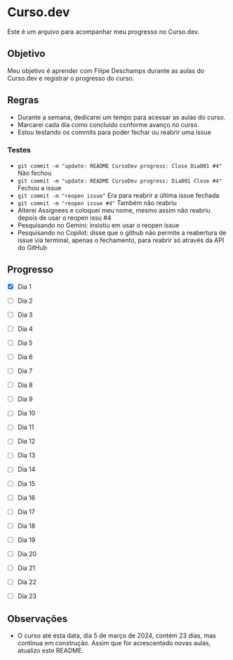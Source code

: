 # Curso.dev

Este é um arquivo para acompanhar meu progresso no Curso.dev.

## Objetivo

Meu objetivo é aprender com Filipe Deschamps durante as aulas do Curso.dev e registrar o progresso do curso.

## Regras

- Durante a semana, dedicarei um tempo para acessar as aulas do curso.
- Marcarei cada dia como concluído conforme avanço no curso.
- Estou testando os commits para poder fechar ou reabrir uma issue

### Testes

- `git commit -m "update: README CursoDev progress: Close Dia001 #4"` Não fechou
- `git commit -m "update: README CursoDev progress: Dia001 Close #4"` Fechou a issue
- `git commit -m "reopen issue"` Era para reabrir a última issue fechada
- `git commit -m "reopen issue #4"` Também não reabriu
- Alterei Assignees e coloquei meu nome, mesmo assim não reabriu depois de usar o reopen issu #4
- Pesquisando no Gemini: insistiu em usar o reopen issue
- Pesquisando no Copilot: disse que o github não permite a reabertura de issue via terminal, apenas o fechamento, para reabrir só através da API do GitHub


## Progresso

- [x] Dia 1
- [ ] Dia 2
- [ ] Dia 3
- [ ] Dia 4
- [ ] Dia 5
- [ ] Dia 6
- [ ] Dia 7
- [ ] Dia 8
- [ ] Dia 9
- [ ] Dia 10
- [ ] Dia 11
- [ ] Dia 12
- [ ] Dia 13
- [ ] Dia 14
- [ ] Dia 15
- [ ] Dia 16
- [ ] Dia 17
- [ ] Dia 18
- [ ] Dia 19
- [ ] Dia 20
- [ ] Dia 21
- [ ] Dia 22
- [ ] Dia 23


## Observações

- O curso até esta data, dia 5 de março de 2024, contém 23 dias, mas continua em construção. Assim que for acrescentado novas aulas, atualizo este README.